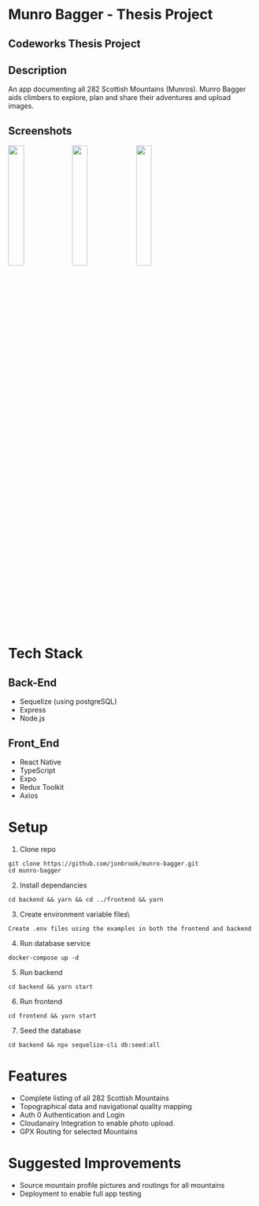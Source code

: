 # Munro Bagger - Thesis Project

## Codeworks Thesis Project

## Description

An app documenting all 282 Scottish Mountains (Munros). Munro Bagger aids climbers to explore, plan and share their adventures and upload images.

## Screenshots

<img src ="iphone-12--blue@2x.png" width="25%">
<img src ="iphone-12--blue@2x-2.png" width="25%">
<img src ="iphone-12--blue@2x-3.png" width="25%">

# Tech Stack

## Back-End

- Sequelize (using postgreSQL)
- Express
- Node.js

## Front_End

- React Native
- TypeScript
- Expo
- Redux Toolkit
- Axios

# Setup

1. Clone repo

```
git clone https://github.com/jonbrook/munro-bagger.git
cd munro-bagger
```

2. Install dependancies

```
cd backend && yarn && cd ../frontend && yarn
```

3. Create environment variable files\

```
Create .env files using the examples in both the frontend and backend
```

4. Run database service

```
docker-compose up -d
```

5. Run backend

```
cd backend && yarn start
```

6. Run frontend

```
cd frontend && yarn start
```

7. Seed the database

```
cd backend && npx sequelize-cli db:seed:all
```

# Features

- Complete listing of all 282 Scottish Mountains
- Topographical data and navigational quality mapping
- Auth 0 Authentication and Login
- Cloudanairy Integration to enable photo upload.
- GPX Routing for selected Mountains

# Suggested Improvements

- Source mountain profile pictures and routings for all mountains
- Deployment to enable full app testing
